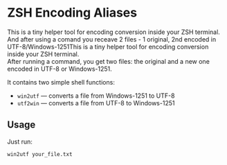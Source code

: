 # ZSH Encoding Aliases

This is a tiny helper tool for encoding conversion inside your ZSH 
terminal. And after using a comand you receave 2 files - 1 original,
2nd encoded in UTF-8/Windows-1251This is a tiny helper tool for encoding conversion inside your ZSH terminal.  
After running a command, you get two files: the original and a new one encoded in UTF-8 or Windows-1251.

It contains two simple shell functions:

- `win2utf` — converts a file from Windows-1251 to UTF-8
- `utf2win` — converts a file from UTF-8 to Windows-1251

## Usage

Just run:

```bash
win2utf your_file.txt
